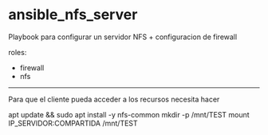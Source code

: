 # ansible_nfs_server

Playbook para configurar un servidor NFS + configuracion de firewall

roles:
- firewall
- nfs

---
Para que el cliente pueda acceder a los recursos necesita hacer

apt update && sudo apt install -y nfs-common
mkdir -p /mnt/TEST
mount IP_SERVIDOR:COMPARTIDA  /mnt/TEST

		 
